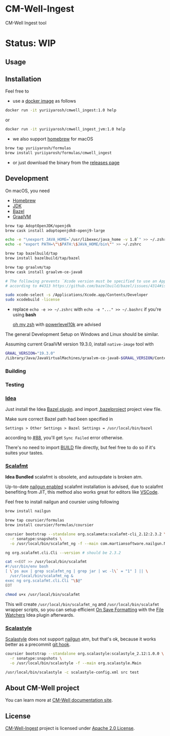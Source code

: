 # CM-Well-Ingest

CM-Well Ingest tool

# Status: WIP

## Usage

## Installation

Feel free to
 * use a [docker image]() as follows

 ```bash
docker run -it yuriiyarosh/cmwell_ingest:1.0 help
```
or
```bash
docker run -it yuriiyarosh/cmwell_ingest_jvm:1.0 help
```

 * we also support [homebrew](https://brew.sh/) for macOS

```bash
brew tap yuriiyarosh/formulas
brew install yuriiyarosh/formulas/cmwell_ingest
```
* or just download the binary from the [releases page]()

## Development

On macOS, you need

 * [Homebrew](https://brew.sh/)
 * [JDK](https://adoptopenjdk.net/)
 * [Bazel](https://bazel.build/)
 * [GraalVM](https://www.graalvm.org/)

```bash
brew tap AdoptOpenJDK/openjdk
brew cask install adoptopenjdk8-openj9-large

echo -e "\nexport JAVA_HOME=`/usr/libexec/java_home -v 1.8`" >> ~/.zshrc
echo -e "export PATH=\"\$PATH:\$JAVA_HOME/bin\"" >> ~/.zshrc

brew tap bazelbuild/tap
brew install bazelbuild/tap/bazel

brew tap graalvm/tap
brew cask install graalvm-ce-java8

# The following prevents `Xcode version must be specified to use an Apple CROSSTOOL`
# according to #4313 https://github.com/bazelbuild/bazel/issues/4314#issuecomment-370172472

sudo xcode-select -s /Applications/Xcode.app/Contents/Developer
sudo xcodebuild -license
```

* replace `echo -e >> ~/.zshrc` with `echo -e "..." >> ~/.bashrc` if you're using **bash**

  [oh my zsh](https://ohmyz.sh/) with [powerlevel10k](https://github.com/romkatv/powerlevel10k) are advised

The general Development Setup on Windows and Linux should be similar.

Assuming current GraalVM version 19.3.0, install `native-image` tool with
```bash
GRAAL_VERSION="19.3.0"
/Library/Java/JavaVirtualMachines/graalvm-ce-java8-$GRAAL_VERSION/Contents/Home/bin/gu install native-image
```

### Building

### Testing

### [Idea](https://www.jetbrains.com/idea/)

Just install the Idea [Bazel plugin](https://plugins.jetbrains.com/plugin/8609-bazel/).
and import [.bazelproject](.bazelproject) project view file.

Make sure correct Bazel path had been specified in

`Settings > Other Settings > Bazel Settings = /usr/local/bin/bazel`

according to [#88](https://github.com/bazelbuild/intellij/issues/88#issuecomment-369848097), you'll get `Sync Failed` error otherwise.

There's no need to import [BUILD](BUILD) file directly, but feel free to do so if it's suites your tastes.

### [Scalafmt](https://scalameta.org/scalafmt/)

**Idea Bundled** scalafmt is obsolete, and autoupdate is broken atm.

Up-to-date [nailgun enabled](http://www.martiansoftware.com/nailgun/) scalafmt installation is advised,
due to scalafmt benefiting from JIT, this method also works great for editors like [VSCode](https://code.visualstudio.com/).

Feel free to install nailgun and coursier using following

```bash
brew install nailgun

brew tap coursier/formulas
brew install coursier/formulas/coursier

coursier bootstrap --standalone org.scalameta:scalafmt-cli_2.12:2.3.2 \
  -r sonatype:snapshots \
  -o /usr/local/bin/scalafmt_ng -f --main com.martiansoftware.nailgun.NGServer

ng org.scalafmt.cli.Cli --version # should be 2.3.2

cat <<EOT >> /usr/local/bin/scalafmt
#!/usr/bin/env bash
[ \`ps aux | grep scalafmt_ng | grep jar | wc -l\` = "1" ] || \
  /usr/local/bin/scalafmt_ng &
exec ng org.scalafmt.cli.Cli "\$@"
EOT

chmod u+x /usr/local/bin/scalafmt
```

This will create `/usr/local/bin/scalafmt_ng` and `/usr/local/bin/scalafmt` wrapper scripts,
so you can setup efficient [On Save Formatting](https://i.imgur.com/6qbZbpH.png) with the [File Watchers](https://plugins.jetbrains.com/plugin/7177-file-watchers)
Idea plugin afterwards.

### [Scalastyle](http://www.scalastyle.org)

[Scalastyle](http://www.scalastyle.org) does not support [nailgun](https://github.com/facebook/nailgun) atm,
but that's ok, because it works better as a precommit [git hook](https://www.atlassian.com/git/tutorials/git-hooks).

```bash
coursier bootstrap --standalone org.scalastyle:scalastyle_2.12:1.0.0 \
  -r sonatype:snapshots \
  -o /usr/local/bin/scalastyle -f --main org.scalastyle.Main

/usr/local/bin/scalastyle -c scalastyle-config.xml src test
```

## About CM-Well project

You can learn more at [CM-Well documentation site](https://cm-well.github.io/CM-Well/index.html).

## License

[CM-Well-Ingest](.) project is licensed under [Apache 2.0 License](LICENSE).
